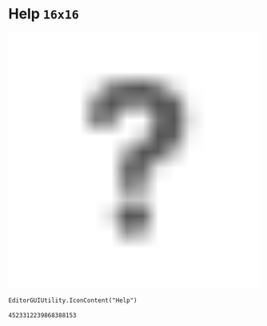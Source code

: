 # Help `16x16`
<img src="/img/Help.png" width=512 height=512>

``` CSharp
EditorGUIUtility.IconContent("Help")
```
```
4523312239868388153
```
